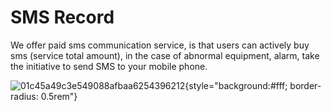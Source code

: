 # SMS Record

We offer paid sms communication service, is that users can actively buy sms (service total amount), in the case of abnormal equipment, alarm, take the initiative to send SMS to your mobile phone.

![01c45a49c3e549088afbaa6254396212](/images/01c45a49c3e549088afbaa6254396212.jpg){style="background:#fff; border-radius: 0.5rem"}
